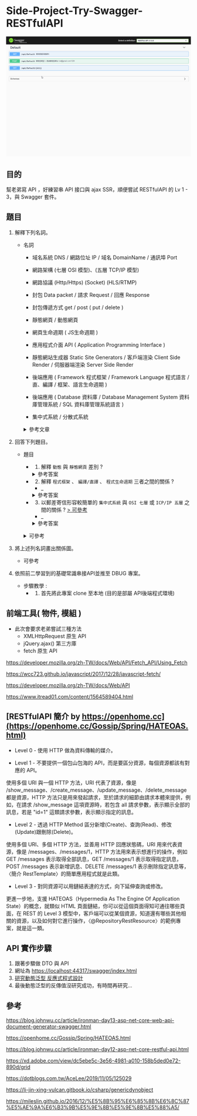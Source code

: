 # Side-Project-Try-Swagger-RESTfulAPI

![alt](/TryIt.gif)

## 目的

幫老弟寫 API ，好練習串 API 接口與 ajax SSR，順便嘗試 RESTfulAPI 的 Lv 1 - 3，與 Swagger 套件。

## 題目

1. 解釋下列名詞。
   
   * 名詞
     * 域名系統 DNS / 網路位址 IP / 域名 DomainName / 通訊埠 Port
     * 網路架構 (七層 OSI 模型)、(五層 TCP/IP 模型)
     * 網路協議 (Http/Https) (Socket) (HLS/RTMP)
     * 封包 Data packet / 請求 Request / 回應 Response
     * 封包傳遞方式 get / post ( put / delete )
     
     * 靜態網頁 / 動態網頁
     
     * 網頁生命週期 ( JS生命週期 )
     * 應用程式介面 API ( Application Programming Interface )
     * 靜態網站生成器 Static Site Generators / 客戶端渲染 Client Side Render / 伺服器端渲染 Server Side Render
     * 後端應用 ( Framework 程式框架 / Framework Language 程式語言 / 直、編譯 / 框架、語言生命週期 )
     * 後端應用 ( Database 資料庫 / Database Management System 資料庫管理系統 / SQL 資料庫管理系統語言 )
     
     * 集中式系統 / 分散式系統


     <P> </P>
     <details>
       <summary>參考文章</summary>
     
     * W3C-JS
     * 六角 JS 課程 ( 比較攏長 )
     * [網路基礎](https://medium.com/@miahsuwork/%E7%AC%AC%E5%85%AD%E9%80%B1-%E7%B6%B2%E8%B7%AF%E5%9F%BA%E7%A4%8E-http-request-response-7d7e0cb88ed8)
     * [網路基礎2](https://yakimhsu.com/project/project_w4_Network_http.html)
     * [網頁渲染方式](https://www.jianshu.com/p/f8b4f3776d9f)
     * [網頁渲染方式2](https://www.google.com/search?q=BSR%E3%80%81SSG%E3%80%81SSR&oq=BSR%E3%80%81SSG%E3%80%81SSR&aqs=chrome..69i57&sourceid=chrome&ie=UTF-8)
     * [網路協議](https://twgame.wordpress.com/2015/02/03/tcpiphttpsocketudp/)
     * [Get/Post差別](https://www.google.com/search?sxsrf=ALeKk03llIX8j1ENlzd1w_55yKW6CQm-dA%3A1599410797452&ei=bRJVX9SbG863mAX6oaTwBA&q=get+post&oq=get+PO&gs_lcp=CgZwc3ktYWIQAxgAMgIIADICCAAyAggAMgIIADICCAAyAggAMgIIADICCAAyAggAMgIIADoFCAAQsQM6BAgAEEM6CAgAELEDEIMBUJF7WLGGAWC4jwFoAHAAeACAAUCIAfkBkgEBNZgBAKABAqABAaoBB2d3cy13aXrAAQE&sclient=psy-ab)
     * [網頁生命週期](https://codertw.com/%E5%89%8D%E7%AB%AF%E9%96%8B%E7%99%BC/24350/)
     * [分散式系統](https://rickhw.github.io/2018/06/18/Architecture/Gossip-in-Distributed-Systems/#%E4%B8%89%E3%80%81%E7%95%B6%E4%BB%A3%E5%B7%A5%E7%A8%8B%E6%96%B9%E6%B3%95%E8%88%87%E5%AF%A6%E8%B8%90)
     * [ASP.NET C# 框架 生命週期](https://adon988.logdown.com/posts/7597721-asp-dot-net-life-cycle)
     * [OSI七層實例](http://eportfolio.lib.ksu.edu.tw/~4970Q063/blog?node=000100005)
     
     </details>

2. 回答下列題目。
   * 題目
     * 1. 解釋 `動態` 與 `靜態網頁` 差別 ?
       <details>
          <summary>參考答案</summary>
          <p> 靜態網頁副檔案名稱為 .html，動態網頁則依據不同的框架、不同的程式語言而有多種副檔名，唯一不變的是，通常除了快取用途而載入客戶端(本地/本機)的檔案，不管是靜或動態檔案都會放置於伺服器端(後端/雲端)再藉由請求提供響應至客戶端。 </p> 
       </details>
     * 2. 解釋 `程式框架` 、 `編譯/直譯` 、 `程式生命週期` 三者之間的關係 ?
       * _ 
       <details>
         <summary>參考答案</summary>
         <p> 不同 `程式框架` 擁有不同的生命週期，但根據語言特性分為編譯與直譯，但不管是編譯或是直譯都是一行一行的讀取，讀完再換頁讀取，只要不是 .html 為副檔名都需要經過編譯成 html 檔案，瀏覽器才讀得懂。 </p> 
       </details>
     * 3. 以郵差寄信形容較簡單的 `集中式系統` 與 `OSI 七層` 或 `ICP/IP 五層` 之間的關係 ?  [> 可參考](http://eportfolio.lib.ksu.edu.tw/~4970Q063/blog?node=000100005)  
       * _
       <details>
         <summary>參考答案</summary>
         <p> 。 </p> 
       </details>
     <p> </p>
     <details>
       <summary>可參考</summary>
   
     * 待補
     
     </details>
   
3. 將上述列名詞畫出關係圖。
   * 可參考
4. 依照前二學習到的基礎常識串接API並推至 DBUG 專案。
   * 步驟教學 :
     * 1. 首先將此專案 clone 至本地 (目的是部屬 API後端程式環境)

## 前端工具( 物件, 模組 )

* 此次會要求老弟嘗試三種方法
  * XMLHttpRequest 原生 API
  * jQuery.ajax() 第三方庫
  * fetch 原生 API

<https://developer.mozilla.org/zh-TW/docs/Web/API/Fetch_API/Using_Fetch>

<https://wcc723.github.io/javascript/2017/12/28/javascript-fetch/>

<https://developer.mozilla.org/zh-TW/docs/Web/API>

<https://www.itread01.com/content/1564589404.html>

## [RESTfulAPI 簡介 by https://openhome.cc](https://openhome.cc/Gossip/Spring/HATEOAS.html)

* Level 0 -  使用 HTTP 做為資料傳輸的媒介。

* Level 1 - 不要提供一個包山包海的 API，而是要區分資源，每個資源都該有對應的 API。

使用多個 URI 與一個 HTTP 方法，URI 代表了資源，像是 /show_message、/create_message、/update_message、/delete_message 都是資源，HTTP 方法只是用來發起請求，至於請求的細節由請求本體來提供，例如，在請求 /show_message 這項資源時，若包含 all 請求參數，表示顯示全部的訊息，若是 "id=1" 這類請求參數，表示顯示指定的訊息。

* Level 2 - 透過 HTTP Method 區分新增(Create)、查詢(Read)、修改(Update)跟刪除(Delete)。

使用多個 URI、多個 HTTP 方法，並善用 HTTP 回應狀態碼，URI 用來代表資源，像是 /messages、/messages/1，HTTP 方法用來表示想進行的操作，例如 GET /messages 表示取得全部訊息，GET /messages/1 表示取得指定訊息，POST /messages 表示新增訊息、DELETE /messages/1 表示刪除指定訊息等，〈簡介 RestTemplate〉的簡單應用程式就是此類。

* Level 3 - 對同資源可以用鏈結表達的方式，向下延伸查詢或修改。

更進一步地，支援 HATEOAS（Hypermedia As The Engine Of Application State）的概念，就類似 HTML 頁面鏈結，你可以從這個頁面得知可通往哪些頁面，在 REST 的 Level 3 模型中，客戶端可以從某個資源，知道還有哪些其他相關的資源，以及如何對它進行操作，〈@RepositoryRestResource〉的範例專案，就是這一類。

## API 實作步驟

1. 跟著步驟做 DTO 與 API
2. 網址為 <https://localhost:44317/swagger/index.html>
3. [研究動態泛型 反應式程式設計](https://mileslin.github.io/2016/12/%E5%8B%95%E6%85%8B%E6%8C%87%E5%AE%9A%E6%B3%9B%E5%9E%8B%E5%9E%8B%E5%88%A5/)
4. 最後動態泛型的反傳值沒研究成功，有時間再研究...

## 參考

<https://blog.johnwu.cc/article/ironman-day13-asp-net-core-web-api-document-generator-swagger.html>

<https://openhome.cc/Gossip/Spring/HATEOAS.html>

<https://blog.johnwu.cc/article/ironman-day12-asp-net-core-restful-api.html>

<https://xd.adobe.com/view/dc5ebe5c-3e56-4981-a010-158b5ded0e72-890d/grid>

<https://dotblogs.com.tw/AceLee/2019/11/05/125029>

<https://li-jin-xing-vulcan.gitbook.io/csharp/genericdynobject>

<https://mileslin.github.io/2016/12/%E5%8B%95%E6%85%8B%E6%8C%87%E5%AE%9A%E6%B3%9B%E5%9E%8B%E5%9E%8B%E5%88%A5/>
